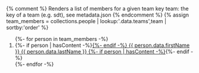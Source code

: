 {% comment %}
Renders a list of members for a given team key
team: the key of a team (e.g. sdt), see metadata.json
{% endcomment %}
{% assign team_members = collections.people | lookup:'.data.teams',team | sortby:'order' %}

<ol>
  {%- for person in team_members -%}
    <li class="person">
      {%- if person | hasContent -%}<a href="{{ person.url | url }}">{%- endif -%}
        {{ person.data.firstName }} {{ person.data.lastName }}
      {%- if person | hasContent -%}</a>{%- endif -%}
    </li>
  {%- endfor -%}
</ol>

